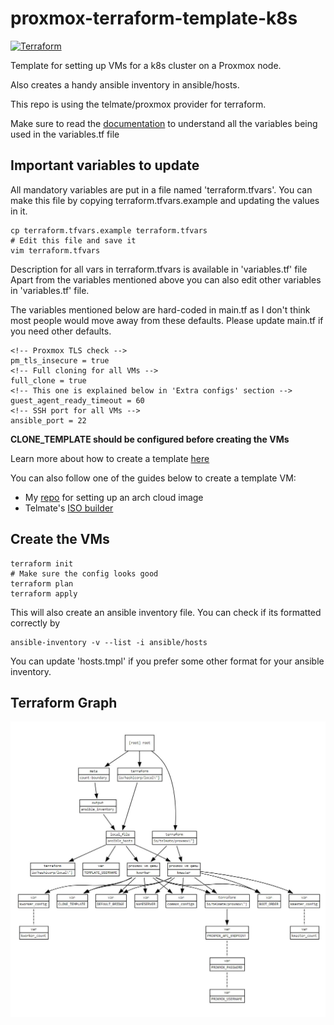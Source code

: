 ﻿# proxmox-terraform-template-k8s
 
 [![Terraform](https://github.com/Naman1997/terraform-k8s-template/actions/workflows/terraform.yml/badge.svg)](https://github.com/Naman1997/terraform-k8s-template/actions/workflows/terraform.yml)

Template for setting up VMs for a k8s cluster on a Proxmox node.

Also creates a handy ansible inventory in ansible/hosts.

This repo is using the telmate/proxmox provider for terraform.

Make sure to read the [documentation](https://registry.terraform.io/providers/Telmate/proxmox/latest/docs) to understand all the variables being used in the variables.tf file

## Important variables to update

All mandatory variables are put in a file named 'terraform.tfvars'.
You can make this file by copying terraform.tfvars.example and updating the values in it.
```
cp terraform.tfvars.example terraform.tfvars
# Edit this file and save it
vim terraform.tfvars
```
Description for all vars in terraform.tfvars is available in 'variables.tf' file
Apart from the variables mentioned above you can also edit other variables in 'variables.tf' file.

The variables mentioned below are hard-coded in main.tf as I don't think most people would move away from these defaults. Please update main.tf if you need other defaults.

```
<!-- Proxmox TLS check -->
pm_tls_insecure = true
<!-- Full cloning for all VMs -->
full_clone = true
<!-- This one is explained below in 'Extra configs' section -->
guest_agent_ready_timeout = 60
<!-- SSH port for all VMs -->
ansible_port = 22
```

**CLONE_TEMPLATE should be configured before creating the VMs**

Learn more about how to create a template [here](https://pve.proxmox.com/wiki/VM_Templates_and_Clones#Create_VM_Template)

You can also follow one of the guides below to create a template VM:
- My [repo](https://github.com/Naman1997/arch-cloud-image) for setting up an arch cloud image
- Telmate's [ISO builder](https://github.com/Telmate/terraform-ubuntu-proxmox-iso)

## Create the VMs
```
terraform init
# Make sure the config looks good
terraform plan
terraform apply
```

This will also create an ansible inventory file. You can check if its formatted correctly by
```
ansible-inventory -v --list -i ansible/hosts
```

You can update 'hosts.tmpl' if you prefer some other format for your ansible inventory.

## Terraform Graph
![alt text](https://raw.githubusercontent.com/Naman1997/proxmox-terraform-template-k8s/main/Graph.JPG)
